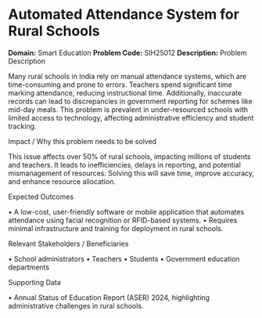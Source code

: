 # Automated Attendance System for Rural Schools
**Domain:** Smart Education
**Problem Code:** SIH25012
**Description:** Problem Description

Many rural schools in India rely on manual attendance systems, which are time-consuming and prone to errors. Teachers spend significant time marking attendance, reducing instructional time. Additionally, inaccurate records can lead to discrepancies in government reporting for schemes like mid-day meals. This problem is prevalent in under-resourced schools with limited access to technology, affecting administrative efficiency and student tracking.

Impact / Why this problem needs to be solved

This issue affects over 50% of rural schools, impacting millions of students and teachers. It leads to inefficiencies, delays in reporting, and potential mismanagement of resources. Solving this will save time, improve accuracy, and enhance resource allocation.

Expected Outcomes

• A low-cost, user-friendly software or mobile application that automates attendance using facial recognition or RFID-based systems.
• Requires minimal infrastructure and training for deployment in rural schools.

Relevant Stakeholders / Beneficiaries

• School administrators
• Teachers
• Students
• Government education departments

Supporting Data

• Annual Status of Education Report (ASER) 2024, highlighting administrative challenges in rural schools.